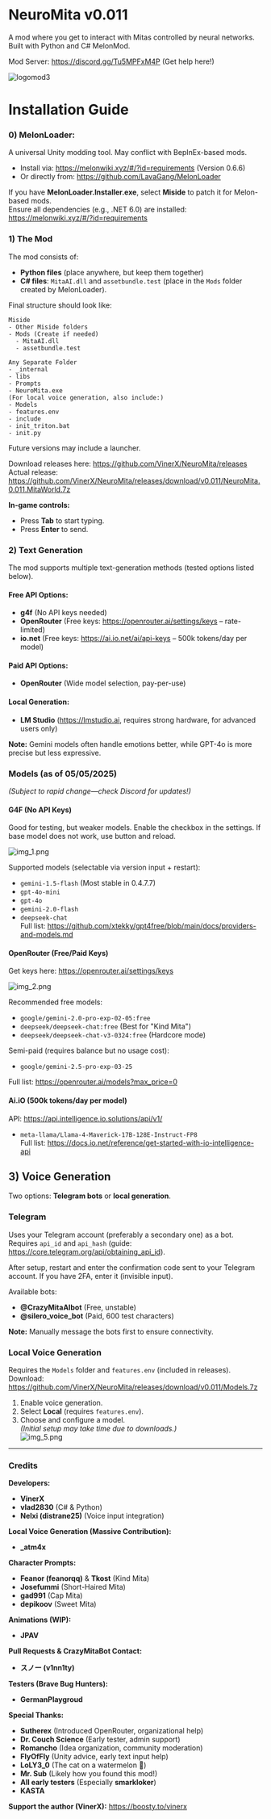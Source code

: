 # NeuroMita v0.011  
A mod where you get to interact with Mitas controlled by neural networks. Built with Python and C# MelonMod.  

Mod Server: https://discord.gg/Tu5MPFxM4P (Get help here!)  

![logomod3](https://github.com/user-attachments/assets/aea3ec44-c203-4d4a-a405-a09191188464)  

# Installation Guide  

### 0) MelonLoader:  
A universal Unity modding tool. May conflict with BepInEx-based mods.  

- Install via: https://melonwiki.xyz/#/?id=requirements (Version 0.6.6)  
- Or directly from: https://github.com/LavaGang/MelonLoader  

If you have **MelonLoader.Installer.exe**, select **Miside** to patch it for Melon-based mods.  
Ensure all dependencies (e.g., .NET 6.0) are installed: https://melonwiki.xyz/#/?id=requirements  

### 1) The Mod  
The mod consists of:  
- **Python files** (place anywhere, but keep them together)  
- **C# files**: `MitaAI.dll` and `assetbundle.test` (place in the `Mods` folder created by MelonLoader).  

Final structure should look like:  

```
Miside  
- Other Miside folders  
- Mods (Create if needed)  
  - MitaAI.dll  
  - assetbundle.test  

Any Separate Folder  
- _internal  
- libs  
- Prompts  
- NeuroMita.exe  
(For local voice generation, also include:)  
- Models  
- features.env  
- include  
- init_triton.bat  
- init.py  
```  

Future versions may include a launcher.  

Download releases here: https://github.com/VinerX/NeuroMita/releases  
Actual release: https://github.com/VinerX/NeuroMita/releases/download/v0.011/NeuroMita.0.011.MitaWorld.7z

**In-game controls:**  
- Press **Tab** to start typing.  
- Press **Enter** to send.  

### 2) Text Generation  
The mod supports multiple text-generation methods (tested options listed below).  

#### Free API Options:  
- **g4f** (No API keys needed)  
- **OpenRouter** (Free keys: https://openrouter.ai/settings/keys – rate-limited)  
- **io.net** (Free keys: https://ai.io.net/ai/api-keys – 500k tokens/day per model)  

#### Paid API Options:  
- **OpenRouter** (Wide model selection, pay-per-use)  

#### Local Generation:  
- **LM Studio** (https://lmstudio.ai, requires strong hardware, for advanced users only)  

**Note:** Gemini models often handle emotions better, while GPT-4o is more precise but less expressive.  

### Models (as of 05/05/2025)  
*(Subject to rapid change—check Discord for updates!)*  

#### **G4F (No API Keys)**  
Good for testing, but weaker models. Enable the checkbox in the settings. If base model does not work, use button and reload.

![img_1.png](ReadmeFiles/img_1.png)

Supported models (selectable via version input + restart):  
- `gemini-1.5-flash` (Most stable in 0.4.7.7)  
- `gpt-4o-mini`  
- `gpt-4o`  
- `gemini-2.0-flash`  
- `deepseek-chat`  
Full list: https://github.com/xtekky/gpt4free/blob/main/docs/providers-and-models.md  

#### **OpenRouter (Free/Paid Keys)**  
Get keys here: https://openrouter.ai/settings/keys  

![img_2.png](ReadmeFiles/img_2.png)

Recommended free models:  
- `google/gemini-2.0-pro-exp-02-05:free`  
- `deepseek/deepseek-chat:free` (Best for "Kind Mita")  
- `deepseek/deepseek-chat-v3-0324:free` (Hardcore mode)  

Semi-paid (requires balance but no usage cost):  
- `google/gemini-2.5-pro-exp-03-25`  

Full list: https://openrouter.ai/models?max_price=0  

#### **Ai.iO (500k tokens/day per model)**  
API: https://api.intelligence.io.solutions/api/v1/  
- `meta-llama/Llama-4-Maverick-17B-128E-Instruct-FP8`  
Full list: https://docs.io.net/reference/get-started-with-io-intelligence-api  

## 3) Voice Generation  
Two options: **Telegram bots** or **local generation**.  

### **Telegram**  
Uses your Telegram account (preferably a secondary one) as a bot. Requires `api_id` and `api_hash` (guide: https://core.telegram.org/api/obtaining_api_id).  

After setup, restart and enter the confirmation code sent to your Telegram account. If you have 2FA, enter it (invisible input).  

Available bots:  
- **@CrazyMitaAIbot** (Free, unstable)  
- **@silero_voice_bot** (Paid, 600 test characters)  

**Note:** Manually message the bots first to ensure connectivity.  

### **Local Voice Generation**  
Requires the `Models` folder and `features.env` (included in releases).  
Download: https://github.com/VinerX/NeuroMita/releases/download/v0.011/Models.7z
1. Enable voice generation.  
2. Select **Local** (requires `features.env`).  
3. Choose and configure a model.  
*(Initial setup may take time due to downloads.)*  
![img_5.png](ReadmeFiles/img_5.png)
---

### **Credits**  
**Developers:**  
- **VinerX**  
- **vlad2830** (C# & Python)  
- **Nelxi (distrane25)** (Voice input integration)  

**Local Voice Generation (Massive Contribution):**  
- **_atm4x**  

**Character Prompts:**  
- **Feanor (feanorqq)** & **Tkost** (Kind Mita)  
- **Josefummi** (Short-Haired Mita)  
- **gad991** (Cap Mita)  
- **depikoov** (Sweet Mita)  

**Animations (WIP):**  
- **JPAV**  

**Pull Requests & CrazyMitaBot Contact:**  
- **スノー (v1nn1ty)**  

**Testers (Brave Bug Hunters):**  
- **GermanPlaygroud**  

**Special Thanks:**  
- **Sutherex** (Introduced OpenRouter, organizational help)  
- **Dr. Couch Science** (Early tester, admin support)  
- **Romancho** (Idea organization, community moderation)  
- **FlyOfFly** (Unity advice, early text input help)  
- **LoLY3_0** (The cat on a watermelon 🍉)  
- **Mr. Sub** (Likely how you found this mod!)  
- **All early testers** (Especially **smarkloker**)  
- **KASTA**  

**Support the author (VinerX):** https://boosty.to/vinerx  
